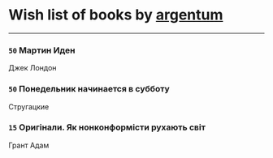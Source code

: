# Wish list of books by [argentum](https://plus.google.com/+AlexandraPoliakova)
---

### `50` Мартин Иден
Джек Лондон

### `50` Понедельник начинается в субботу
Стругацкие

### `15` Оригінали. Як нонконформісти рухають світ
Грант Адам

